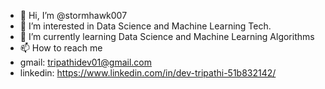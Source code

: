 - 👋 Hi, I’m @stormhawk007
- 👀 I’m interested in Data Science and Machine Learning Tech.
- 🌱 I’m currently learning Data Science and Machine Learning Algorithms
- 📫 How to reach me 
 - gmail: tripathidev01@gmail.com
 - linkedin: https://www.linkedin.com/in/dev-tripathi-51b832142/

<!---
stormhawk007/stormhawk007 is a ✨ special ✨ repository because its `README.md` (this file) appears on your GitHub profile.
You can click the Preview link to take a look at your changes.
--->
